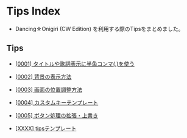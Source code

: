 # Tips Index
- Dancing☆Onigiri (CW Edition) を利用する際のTipsをまとめました。

## Tips
- [[0001] タイトルや歌詞表示に半角コンマ(,)を使う](tips-0001-comma.html) 
- [[0002] 背景の表示方法](tips-0002-background.html) 
- [[0003] 画面の位置調整方法](tips-0003-position-adjustment.html) 
- [[0004] カスタムキーテンプレート](tips-0004-extrakeys.html) 
- [[0005] ボタン処理の拡張・上書き](tips-0005-button-expansion.html) 

- [[XXXX] tipsテンプレート](tips-XXXX-template.html) 